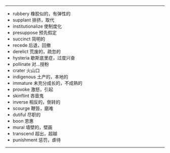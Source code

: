 ---
- rubbery  橡胶似的，有弹性的
- supplant  排挤，取代
- institutionalize  使制度化
- presuppose  预先假定
- succinct  简明的
- recede  后退，回撤
- derelict  荒废的，疏忽的
- hysteria  歇斯底里症，过度兴奋
- pollinate  对...授粉
- crater  火山口
- indigenous  土产的，本地的
- immature  未充分成长的，不成熟的
- provoke  激怒，引起
- skinflint  吝啬鬼
- inverse  相反的，倒转的
- scourge  鞭笞，磨难
- dutiful  尽职的
- boon  恩惠
- mural  墙壁的，壁画
- transcend  超出，超越
- punishment   惩罚，虐待
---